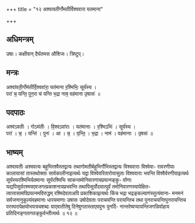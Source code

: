 +++
title = "१२ अश्वावतीर्गोमतीर्विश्ववारा यतमाना"

+++
## अधिमन्त्रम्
उषाः। कक्षीवान् दैर्घतमस औशिजः। त्रिष्टुप्।

## मन्त्रः
अश्वा॑वती॒र्गोम॑तीर्वि॒श्ववा॑रा॒ यत॑माना र॒श्मिभिः॒ सूर्य॑स्य ।  
परा॑ च॒ यन्ति॒ पुन॒रा च॑ यन्ति भ॒द्रा नाम॒ वह॑माना उ॒षासः॑ ॥

## पदपाठः
अश्व॑ऽवतीः । गोऽम॑तीः । वि॒श्वऽवा॑राः । यत॑मानाः । र॒श्मिऽभिः॑ । सूर्य॑स्य ।  
परा॑ । च॒ । यन्ति॑ । पुनः॑ । आ । च॒ । य॒न्ति॒ । भ॒द्रा । नाम॑ । वह॑मानाः । उ॒षसः॑ ॥

## भाष्यम्
अश्वावतीः अश्ववत्यः बहुभिरश्वैस्तद्वत्यः तथागोमतीर्बहुभिर्गोभिस्तद्वत्यः विश्ववाराः विश्वेवा- रावरणीयाः कालायासां तास्तथोक्ताः सार्वकालीनाइत्यर्थः यद्वा विश्वेवरितारोयासुताः विश्ववाराः भवन्ति विश्वैर्वरणीयाइत्यर्थः सूर्यस्यरश्मिभिर्यतमानाः सूर्यरश्मिभिः साकन्तमोनिवारणायप्रयत्नङ्कु- र्वाणाः यद्यपिसूर्यरश्मयएवजगत्प्रकाशनायप्रभवन्ति तथापिसूर्योदयात्पूर्वं तमोनिवारणस्यापेक्षित- त्वात्तासामपिप्रयत्नमविरुद्धम् रश्मिदेवताअपि प्रकाशिकाइत्यर्थः किंच भद्रा भद्रङ्कल्याणंस्तुत्यंवाना- मनमनं सर्वजनानुकूल्यंवहमानाः धारयमाणाः उषासः उषोदेवताः पराचयन्ति परायन्तिच तथा पुनराचयन्तिपुनरायन्तिच परस्परापेक्षयोभयत्रचशब्दः याएवातीतेषु दिनेषुगतास्ताएवपुनः पुनर्दि- नान्तरेष्वप्यायन्तिजगन्निर्वाहाय प्रतिदिनङ्गतागतङ्कुर्वन्तीत्यर्थः ॥ १२ ॥
